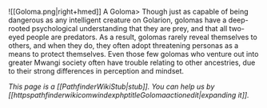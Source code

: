 ![[Goloma.png|right+hmed]] 
 A Goloma> Though just as capable of being dangerous as any intelligent creature on Golarion, golomas have a deep-rooted psychological understanding that they are prey, and that all two-eyed people are predators. As a result, golomas rarely reveal themselves to others, and when they do, they often adopt threatening personas as a means to protect themselves. Even those few golomas who venture out into greater Mwangi society often have trouble relating to other ancestries, due to their strong differences in perception and mindset.


*This page is a [[PathfinderWikiStub|stub]]. You can help us by [[httpspathfinderwikicomwindexphptitleGolomaactionedit|expanding it]].*





